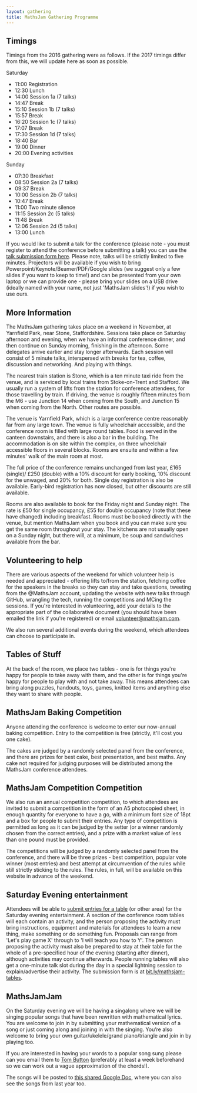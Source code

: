 ```yaml
---
layout: gathering
title: MathsJam Gathering Programme
---
```


## Timings
Timings from the 2016 gathering were as follows. If the 2017 timings differ from this, we will update here as soon as possible.

Saturday
- 11:00  Registration
- 12:30  Lunch
- 14:00  Session 1a  (7 talks)
- 14:47  Break
- 15:10  Session 1b (7 talks)
- 15:57  Break
- 16:20  Session 1c (7 talks)
- 17:07  Break
- 17:30  Session 1d (7 talks)
- 18:40  Bar
- 19:00  Dinner
- 20:00  Evening activities

Sunday
- 07:30  Breakfast
- 08:50  Session 2a (7 talks)
- 09:37  Break
- 10:00  Session 2b (7 talks)
- 10:47  Break
- 11:00  Two minute silence
- 11:15  Session 2c (5 talks)
- 11:48  Break
- 12:06  Session 2d (5 talks)
- 13:00  Lunch                  

If you would like to submit a talk for the conference (please note - you must register to attend the conference before submitting a talk)  you can use the [talk submission form here](http://www.solipsys.co.uk/MathsJamTalkOffer.html). Please note, talks will be strictly limited to five minutes. Projectors will be available if you wish to bring Powerpoint/Keynote/Beamer/PDF/Google slides (we suggest only a few slides if you want to keep to time!) and can be presented from your own laptop or we can provide one - please bring your slides on a USB drive (ideally named with your name, not just 'MathsJam slides'!) if you wish to use ours.

## More Information
The MathsJam gathering takes place on a weekend in November, at Yarnfield Park, near Stone, Staffordshire. Sessions take place on Saturday afternoon and evening, when we have an informal conference dinner, and then continue on Sunday morning, finishing in the afternoon. Some delegates arrive earlier and stay longer afterwards. Each session will consist of 5 minute talks, interspersed with breaks for tea, coffee, discussion and networking. And playing with things.

The nearest train station is Stone, which is a ten minute taxi ride from the venue, and is serviced by local trains from Stoke-on-Trent and Stafford. We usually run a system of lifts from the station for conference attendees, for those travelling by train. If driving, the venue is roughly fifteen minutes from the M6 - use Junction 14 when coming from the South, and Junction 15 when coming from the North. Other routes are possible.

The venue is Yarnfield Park, which is a large conference centre reasonably far from any large town. The venue is fully wheelchair accessible, and the conference room is filled with large round tables. Food is served in the canteen downstairs, and there is also a bar in the building. The accommodation is on site within the complex, on three wheelchair accessible floors in several blocks. Rooms are ensuite and within a few minutes' walk of the main room at most.

The full price of the conference remains unchanged from last year, &pound;165 (single)/ &pound;250 (double) with a 10% discount for early booking, 10% discount for the unwaged, and 20% for both. Single day registration is also be available.  Early-bird registration has now closed, but other discounts are still available.

Rooms are also available to book for the Friday night and Sunday night. The rate is £50 for single occupancy, £55 for double occupancy (note that these have changed) including breakfast. Rooms must be booked directly with the venue, but mention MathsJam when you book and you can make sure you get the same room throughout your stay. The kitchens are not usually open on a Sunday night, but there will, at a minimum, be soup and sandwiches available from the bar.

## Volunteering to help
There are various aspects of the weekend for which volunteer help is needed and appreciated - offering lifts to/from the station, fetching coffee for the speakers in the breaks so they can stay and take questions, tweeting from the @MathsJam account, updating the website with new talks through GitHub, wrangling the tech, running the competitions and MCing the sessions. If you're interested in volunteering, add your details to the appropriate part of the collaborative document (you should have been emailed the link if you're registered) or email [volunteer@mathsjam.com](mailto:volunteer@mathsjam.com).

We also run several additional events during the weekend, which attendees can choose to participate in.

## Tables of Stuff
At the back of the room, we place two tables - one is for things you're happy for people to take away with them, and the other is for things you're happy for people to play with and not take away. This means attendees can bring along puzzles, handouts, toys, games, knitted items and anything else they want to share with people.

## MathsJam Baking Competition
Anyone attending the conference is welcome to enter our now-annual baking competition. Entry to the competition is free (strictly, it'll cost you one cake).

The cakes are judged by a randomly selected panel from the conference, and there are prizes for best cake, best presentation, and best maths. Any cake not required for judging purposes will be distributed among the MathsJam conference attendees.

## MathsJam Competition Competition
We also run an annual competition competition, to which attendees are invited to submit a competition in the form of an A5 photocopied sheet, in enough quantity for everyone to have a go, with a minimum font size of 18pt and a box for people to submit their entries. Any type of competition is permitted as long as it can be judged by the setter (or a winner randomly chosen from the correct entries), and a prize with a market value of less than one pound must be provided.

The competitions will be judged by a randomly selected panel from the conference, and there will be three prizes - best competition, popular vote winner (most entries) and best attempt at circumvention of the rules while still strictly sticking to the rules. The rules, in full, will be available on this website in advance of the weekend.

## Saturday Evening entertainment
Attendees will be able to [submit entries for a table](http://bit.ly/mathsjam-tables) (or other area) for the Saturday evening entertainment. A section of the conference room tables will each contain an activity, and the person proposing the activity must bring instructions, equipment and materials for attendees to learn a new thing, make something or do something fun. Proposals can range from 'Let's play game X' through to 'I will teach you how to Y'. The person proposing the activity must also be prepared to stay at their table for the whole of a pre-specified hour of the evening (starting after dinner), although activities may continue afterwards. People running tables will also get a one-minute talk slot during the day in a special lightning session to explain/advertise their activity. The submission form is at [bit.ly/mathsjam-tables](http://bit.ly/mathsjam-tables).

## MathsJamJam

On the Saturday evening we will be having a singalong where we will be singing popular songs that have been rewritten with mathematical lyrics. You are welcome to join in by submitting your mathematical version of a song or just coming along and joining in with the singing.  You’re also welcome to bring your own guitar/ukelele/grand piano/triangle and join in by playing too. 

If you are interested in having your words to a popular song sung please can you email them to [Tom Button](mailto:tomabutton@gmail.com) (preferably at least a week beforehand so we can work out a vague approximation of the chords!).

The songs will be posted to [this shared Google Doc](https://drive.google.com/open?id=0B3ig4H4dsKRVbklFZDZXY0NweVk), where you can also see the songs from last year too.

